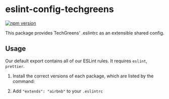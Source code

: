 # eslint-config-techgreens

[![npm version](https://badge.fury.io/js/%40techgreens%2Feslint-config-techgreens.svg)](https://badge.fury.io/js/%40techgreens%2Feslint-config-techgreens)

This package provides TechGreens' .eslintrc as an extensible shared config.

## Usage

Our default export contains all of our ESLint rules. It requires `eslint`, `prettier`.

1. Install the correct versions of each package, which are listed by the command:

2. Add `"extends": "airbnb"` to your `.eslintrc`
